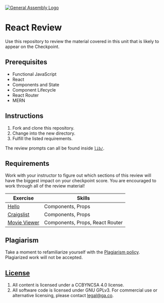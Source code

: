 [![General Assembly Logo](https://camo.githubusercontent.com/1a91b05b8f4d44b5bbfb83abac2b0996d8e26c92/687474703a2f2f692e696d6775722e636f6d2f6b6538555354712e706e67)](https://generalassemb.ly/education/web-development-immersive)

# React Review

Use this repository to review the material covered in this unit that is likely
to appear on the Checkpoint.

## Prerequisites

* Functional JavaScript
* React
* Components and State
* Component Lifecycle
* React Router
* MERN

## Instructions

1. Fork and clone this repository.
1. Change into the new directory.
1. Fulfill the listed requirements.

The review prompts can all be found inside [`lib/`](lib/).

## Requirements

Work with your instructor to figure out which sections of this review will have
the biggest impact on your checkpoint score. You are encouraged to work through
all of the review material!

| Exercise | Skills |
| --- | --- |
| [Hello](lib/01-hello/README.md) | Components, Props |
| [Craigslist](lib/02-craigslist/README.md) | Components, Props |
| [Movie Viewer](lib/03-movie-viewer.md) | Components, Props, React Router |

## Plagiarism

Take a moment to refamiliarize yourself with the [Plagiarism policy](https://git.generalassemb.ly/DC-WDI/Administrative/blob/master/plagiarism.md). Plagiarized work will not be accepted.

## [License](LICENSE)

1.  All content is licensed under a CC­BY­NC­SA 4.0 license.
1.  All software code is licensed under GNU GPLv3. For commercial use or
    alternative licensing, please contact legal@ga.co.
